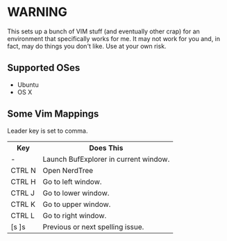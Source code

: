 WARNING
=======

This sets up a bunch of VIM stuff (and eventually other crap) for an
environment that specifically works for me. It may not work for you and, in
fact, may do things you don't like. Use at your own risk.

Supported OSes
--------------

* Ubuntu
* OS X

Some Vim Mappings
-----------------

Leader key is set to comma.

<table>
    <tr>
        <th>Key</th>
        <th>Does This</th>
    </tr><tr>
        <td>-</td>
        <td>Launch BufExplorer in current window.</td>
    </tr><tr>
        <td>CTRL N</td>
        <td>Open NerdTree</td>
    </tr><tr>
        <td>CTRL H</td>
        <td>Go to left window.</td>
    </tr><tr>
        <td>CTRL J</td>
        <td>Go to lower window.</td>
    </tr><tr>
        <td>CTRL K</td>
        <td>Go to upper window.</td>
    </tr><tr>
        <td>CTRL L</td>
        <td>Go to right window.</td>
    </tr><tr>
        <td>[s ]s</td>
        <td>Previous or next spelling issue.</td>
    </tr>
</table>
